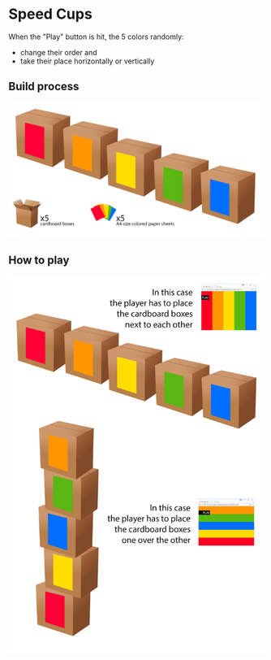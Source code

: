 # Speed Cups
When the "Play" button is hit, the 5 colors randomly:
 - change their order and
 - take their place horizontally or vertically
 
## Build process
![speed cups build process](README.files/build_process.jpg)

## How to play
![speed cups gameplay](README.files/gameplay.jpg)
